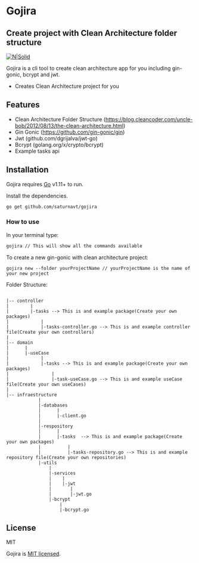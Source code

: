 # Gojira
## Create project with Clean Architecture folder structure

[![N|Solid](https://golang.org/lib/godoc/images/go-logo-blue.svg)](https://nodesource.com/products/nsolid)


Gojira is a cli tool to create clean architecture app for you including gin-gonic, bcrypt and jwt.

- Creates Clean Architecture project for you

## Features
- Clean Architecture Folder Structure (https://blog.cleancoder.com/uncle-bob/2012/08/13/the-clean-architecture.html)
- Gin Gonic (https://github.com/gin-gonic/gin)
- Jwt (github.com/dgrijalva/jwt-go)
- Bcrypt (golang.org/x/crypto/bcrypt)
- Example tasks api

## Installation

Gojira requires [Go](https://golang.org/) v1.11+ to run.

Install the dependencies.

```sh
go get github.com/saturnavt/gojira
```


### How to use

In your terminal type:

```sh
gojira // This will show all the commands available
```

To create a new gin-gonic with clean architecture project:

```
gojira new --folder yourProjectName // yourProjectName is the name of your new project
```

Folder Structure:

```

|-- controller
|        |      
|        |-tasks --> This is and example package(Create your own packages)
|            |       
|            |-tasks-controller.go --> This is and example controller file(Create your own controllers)
|            
|-- domain
|      |
|      |-useCase
|            |
|            |-tasks --> This is and example package(Create your own packages)
|                | 
|                |-task-useCase.go --> This is and example useCase file(Create your own useCases)
|
|-- infraestructure
            |
            |-databases
            |      |
            |      |-client.go
            |
            |-respository
            |      |
            |      |-tasks  --> This is and example package(Create your own packages)
            |          | 
            |          |-tasks-repository.go --> This is and example repository file(Create your own repositories)
            |-utils
                |
                |-services
                |    |
                |    |-jwt
                |       |
                |       |-jwt.go
                |-bcrypt
                    |
                    |-bcrypt.go
```

## License

MIT

Gojira is [MIT licensed](LICENSE).
